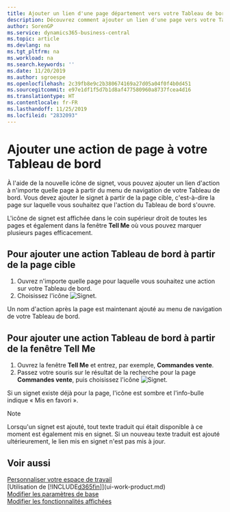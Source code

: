 ```yaml
---
title: Ajouter un lien d'une page département vers votre Tableau de bord | Microsoft Docs
description: Découvrez comment ajouter un lien d'une page vers votre Tableau de bord.
author: SorenGP
ms.service: dynamics365-business-central
ms.topic: article
ms.devlang: na
ms.tgt_pltfrm: na
ms.workload: na
ms.search.keywords: ''
ms.date: 11/20/2019
ms.author: sgroespe
ms.openlocfilehash: 2c39fb8e9c2b380674169a27d05a04f0f4b0d451
ms.sourcegitcommit: e97e1df1f5d7b1d8af477580960a8737fcea4d16
ms.translationtype: HT
ms.contentlocale: fr-FR
ms.lasthandoff: 11/25/2019
ms.locfileid: "2832093"
---
```

# <a name="add-a-page-action-to-your-role-center"></a>Ajouter une action de page à votre Tableau de bord
À l'aide de la nouvelle icône de signet, vous pouvez ajouter un lien d'action à n'importe quelle page à partir du menu de navigation de votre Tableau de bord. Vous devez ajouter le signet à partir de la page cible, c'est-à-dire la page sur laquelle vous souhaitez que l'action du Tableau de bord s'ouvre.

L'icône de signet est affichée dans le coin supérieur droit de toutes les pages et également dans la fenêtre **Tell Me** où vous pouvez marquer plusieurs pages efficacement.

## <a name="to-add-a-role-center-action-from-the-target-page"></a>Pour ajouter une action Tableau de bord à partir de la page cible
1. Ouvrez n'importe quelle page pour laquelle vous souhaitez une action sur votre Tableau de bord.
2. Choisissez l'icône ![Signet](media/ui_bookmark_icon.png "Signet").

Un nom d'action après la page est maintenant ajouté au menu de navigation de votre Tableau de bord.

## <a name="to-add-a-role-center-action-from-the-tell-me-window"></a>Pour ajouter une action Tableau de bord à partir de la fenêtre Tell Me
1. Ouvrez la fenêtre **Tell Me** et entrez, par exemple, **Commandes vente**.
2. Passez votre souris sur le résultat de la recherche pour la page **Commandes vente**, puis choisissez l'icône ![Signet](media/ui_bookmark_icon.png "Signet").

Si un signet existe déjà pour la page, l'icône est sombre et l'info-bulle indique « Mis en favori ».

> [!NOTE]  
> Lorsqu'un signet est ajouté, tout texte traduit qui était disponible à ce moment est également mis en signet. Si un nouveau texte traduit est ajouté ultérieurement, le lien mis en signet n'est pas mis à jour.

## <a name="see-also"></a>Voir aussi
[Personnaliser votre espace de travail](ui-personalization-user.md)  
[Utilisation de [!INCLUDE[d365fin](includes/d365fin_md.md)]](ui-work-product.md)  
[Modifier les paramètres de base](ui-change-basic-settings.md)  
[Modifier les fonctionnalités affichées](ui-experiences.md)  
